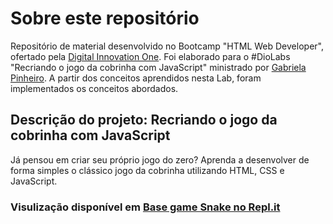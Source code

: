 # Sobre este repositório

Repositório de material desenvolvido no Bootcamp "HTML Web Developer", ofertado pela [Digital Innovation One](https://web.digitalinnovation.one/). Foi elaborado para o #DioLabs "Recriando o jogo da cobrinha com JavaScript" ministrado por [Gabriela Pinheiro](https://www.linkedin.com/in/gabrielapinheiro129/). A partir dos conceitos aprendidos nesta Lab, foram implementados os conceitos abordados.
 
## Descrição do projeto: Recriando o jogo da cobrinha com JavaScript

Já pensou em criar seu próprio jogo do zero? Aprenda a desenvolver de forma simples o clássico jogo da cobrinha utilizando HTML, CSS e JavaScript.

### Visulização disponível em [Base game Snake no Repl.it](https://basegame.sgmr.repl.co/)
